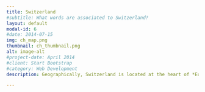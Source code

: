 ```yaml
---
title: Switzerland
#subtitle: What words are associated to Switzerland?
layout: default
modal-id: 6
#date: 2014-07-15
img: ch_map.png
thumbnail: ch_thumbnail.png
alt: image-alt
#project-date: April 2014
#client: Start Bootstrap
#category: Web Development
description: Geographically, Switzerland is located at the heart of *Europe* and next to *France*, with which Switzerland shares one of its four official languages. Interestingly enough, it is not one of them that is linked to the country, but *English language*.<br><br> Switzerland hosts the headquarters of many international organizations such as the *United Nations*, which has one of its four major offices in Geneva. Even if Switzerland is not part of the *European Union*, they have a strong and involved common history and have set several bilateral treaties over the years. <br><br> The *19th century* is key in Switzerland's history. Indeed, its neutrality has been recognized by powerful European countries during the Paris treaty in 1815 and its first constitution has been written in 1848. *World War II* also plays a key role in Switzerland's history, when its neutrality has been questioned by Allied countries and Germany. Between 10 May and 20 June 1940, some <a href="https://fr.wikipedia.org/wiki/Incidents_aériens_en_Suisse_de_1940">aerial incidents</a> took place between Switzerland Air force (called *Luftwaffe* in Swiss German) and Nazi Germany *Luftwaffe*.<br><br> Italian leader *Benito Mussolini* is also linked to Switzerland, since Lausanne University delivered him a doctorate honoris causa and he spent many years there.<br><br> The European Organization for Nuclear Research (CERN) is located in an international site between Switzerland and France and is famous among other things for its invention of the *World Wide Web* ! <br><br>

---
```

